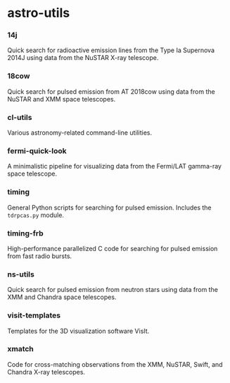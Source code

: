 # astro-utils

### 14j
Quick search for radioactive emission lines from the Type Ia Supernova 2014J using data from the NuSTAR X-ray telescope.

### 18cow
Quick search for pulsed emission from AT 2018cow using data from the NuSTAR and XMM space telescopes.

### cl-utils
Various astronomy-related command-line utilities.

### fermi-quick-look
A minimalistic pipeline for visualizing data from the Fermi/LAT gamma-ray space telescope.

### timing
General Python scripts for searching for pulsed emission. Includes the `tdrpcas.py` module.

### timing-frb
High-performance parallelized C code for searching for pulsed emission from fast radio bursts.

### ns-utils
Quick search for pulsed emission from neutron stars using data from the XMM and Chandra space telescopes.

### visit-templates
Templates for the 3D visualization software VisIt.

### xmatch
Code for cross-matching observations from the XMM, NuSTAR, Swift, and Chandra X-ray telescopes.
